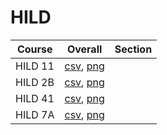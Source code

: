 # HILD

| Course | Overall | Section |
| ------ | ------- | ------- |
| HILD 11 | [csv](https://github.com/UCSD-Historical-Enrollment-Data/2025Winter/blob/main/overall/HILD%2011.csv), [png](https://raw.githubusercontent.com/UCSD-Historical-Enrollment-Data/2025Winter/main/plot_overall/HILD%2011.png) |  |
| HILD 2B | [csv](https://github.com/UCSD-Historical-Enrollment-Data/2025Winter/blob/main/overall/HILD%202B.csv), [png](https://raw.githubusercontent.com/UCSD-Historical-Enrollment-Data/2025Winter/main/plot_overall/HILD%202B.png) |  |
| HILD 41 | [csv](https://github.com/UCSD-Historical-Enrollment-Data/2025Winter/blob/main/overall/HILD%2041.csv), [png](https://raw.githubusercontent.com/UCSD-Historical-Enrollment-Data/2025Winter/main/plot_overall/HILD%2041.png) |  |
| HILD 7A | [csv](https://github.com/UCSD-Historical-Enrollment-Data/2025Winter/blob/main/overall/HILD%207A.csv), [png](https://raw.githubusercontent.com/UCSD-Historical-Enrollment-Data/2025Winter/main/plot_overall/HILD%207A.png) |  |
